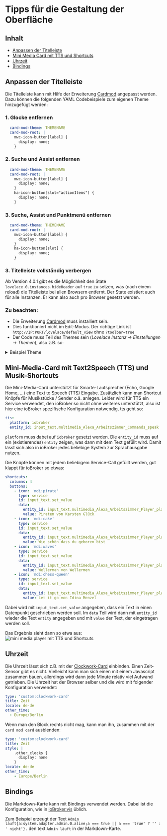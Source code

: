 # Tipps für die Gestaltung der Oberfläche

## Inhalt 

* [Anpassen der Titelleiste](ui_tipps.md#anpassen-der-titelleiste)
* [Mini Media Card mit TTS und Shortcuts](ui_tipps.md#mini-media-card-mit-text2speech-tts-und-musik-shortcuts)
* [Uhrzeit](ui_tipps.md#uhrzeit)
* [Bindings](ui_tipps.md#bindings)


## Anpassen der Titelleiste

Die Titelleiste kann mit Hilfe der Erweiterung [Cardmod](https://github.com/thomasloven/lovelace-card-mod/tree/master) angepasst werden. 
Dazu können die folgenden YAML Codebeispiele zum eigenen Theme hinzugefügt werden:


### 1. Glocke entfernen   
```yaml
  card-mod-theme: THEMENAME
  card-mod-root: |
    mwc-icon-button[label] {
      display: none; 
    }
```

### 2. Suche und Assist entfernen 
```yaml
  card-mod-theme: THEMENAME
  card-mod-root: |
    mwc-icon-button[label] {
      display: none; 
    }
    ha-icon-button[slot="actionItems"] {
      display: none; 
    }
```

### 3. Suche, Assist und Punktmenü entfernen 
```yaml
  card-mod-theme: THEMENAME
  card-mod-root: |
    mwc-icon-button[label] {
      display: none; 
    }
    ha-icon-button[slot] {
      display: none; 
    }
```

### 3. Titelleiste vollständig verbergen

Ab Version 4.0.1 gibt es die Möglichkeit den State `lovelace.0.instances.hideHeader` auf `true` zu setzen, was
(nach einem reload) die Titelleiste bei allen Browsern entfernt. Der State existiert auch für alle Instanzen. Er kann
also auch pro Browser gesetzt werden.

### Zu beachten:
* Die Erweiterung [Cardmod](https://github.com/thomasloven/lovelace-card-mod/tree/master) muss installiert sein.
* Dies funktioniert nicht im Edit-Modus. Der richtige Link ist `http://IP:PORT/lovelace/default_view` ohne `?toolbar=true`
* Der Code muss Teil des Themes sein (*Lovelace Instanz -> Einstellungen -> Themen*), also z.B. so:

<details>
  <summary>Beispiel Theme</summary>

```yaml
synthwave:
  # text
  primary-text-color: '#fff'
  secondary-text-color: '#ffffffca'
  text-primary-color: '#f4eee4'
  disabled-text-color: '#bdbdbd'

  # main interface colors
  primary-color: '#f92aad'
  primary-background-color: '#2a2139'
  dark-primary-color: '#f92aad'
  light-primary-color: '#241b2f'
  accent-color: '#f92aad'
  divider-color: '#49549539'
  paper-dialog-button-color: '#fff'
  switch-unchecked-button-color: '#fff'
  # iron-icon-fill-color: '#fff'
  yellow: '#ffcc00'
  green: '#72f1b8cc'
  
  ###
  
  # background and sidebar
  card-background-color: '#34294fe6'
  app-header-background-color: 'var(--primary-background-color)'
  paper-card-background-color: 'var(--card-background-color)'
  secondary-background-color: 'var(--light-primary-color)' # behind the cards on state
  ha-card-border-radius: '8px'
  
  # sidebar menu
  sidebar-text-color: 'var(--secondary-text-color)'
  # sidebar-background-color: 'var(--paper-listbox-background-color)' # backward compatible with existing themes
  sidebar-icon-color: 'var(--secondary-text-color)'
  sidebar-selected-text-color: 'var(--primary-text-color)'
  sidebar-selected-icon-color: 'var(--primary-text-color)'
  
  # mwc - for some reason it's buttons
  mdc-theme-primary: 'var(--dark-primary-color)'
  mdc-theme-secondary: 'var(--dark-primary-color)'
  
  # shadows
  ha-card-box-shadow: '0'

  # icons
  paper-item-icon-color: 'var(--secondary-text-color)'  # Off
  paper-item-icon-active-color: 'var(--yellow)' # On

  # switches
  toggle-button-color: 'var(--primary-color)'
  # --toggle-button-unchecked-color: 'var(--accent-color)'
  paper-toggle-button-checked-button-color: 'var(--primary-text-color)' # Knob On
  paper-toggle-button-checked-bar-color: 'var(--dark-primary-color)' # Background On
  switch-checked-color: 'var(--dark-primary-color)' # Background On
  paper-toggle-button-unchecked-button-color: 'var(--primary-text-color)' # Knob Off
  paper-toggle-button-unchecked-bar-color: 'var(--disabled-text-color)' # Background Off

  # Sliders
  slider-color: 'var(--primary-color)'
  slider-secondary-color: 'var(--light-primary-color)'
  slider-bar-color: 'var(--disabled-text-color)'
  paper-slider-knob-color: 'var(--accent-color)'
  paper-slider-knob-start-color: 'var(--accent-color)'
  paper-slider-pin-color: 'var(--accent-color)'
  paper-slider-active-color: 'var(--dark-primary-color)'
  # paper-slider-container-color: 'linear-gradient(var(--primary-background-color), var(--secondary-background-color)) no-repeat'
  paper-slider-secondary-color: 'var(--secondary-background-color)'
  paper-slider-disabled-active-color: 'var(--disabled-text-color)'
  paper-slider-disabled-secondary-color: 'var(--disabled-text-color)'
  switch-unchecked-track-color: 'var(--primary-text-color)'

  # radio buttons
  paper-radio-button-checked-color: 'var(--paper-toggle-button-checked-button-color)'
  paper-radio-button-unchecked-color: 'var(--paper-toggle-button-unchecked-button-color)'

  # other
  state-icon-color: 'var(--green)'
  table-row-background-color: 'var(--divider-color)'
  table-row-alternative-background-color: 'var(--light-primary-color)'
  
  ###

  # UI
  paper-card-header-color: 'var(--text-primary-color)' # Title in settings

  # Left Menu
  paper-listbox-background-color: 'var(--light-primary-color)' # Background
  sidebar-background-color: 'var(--light-primary-color)'

  # bar-card compatibility
  # https://github.com/custom-cards/bar-card
  custom-bar-card-color: 'var(--accent-color)'

  # fix dropdown background
  material-background-color: 'var(--light-primary-color)'

  # Scrollbar
  scrollbar-thumb-color: 'var(--divider-color)'

  # simple-thermostat buttons
  # https://github.com/nervetattoo/simple-thermostat
  st-mode-background: 'var(--primary-background-color)'
  st-mode-active-background: 'var(--dark-primary-color)'
  
  card-mod-theme: synthwave
  card-mod-root: |
    mwc-icon-button[label] {
      display: none; 
    }
    ha-icon-button[slot="actionItems"] {
      display: none; 
    }



```

</details>


## Mini-Media-Card mit Text2Speech (TTS) und Musik-Shortcuts

Die Mini-Media-Card unterstützt für Smarte-Lautsprecher (Echo, Google Home, ...) eine Text to Speech (TTS) Eingabe. Zusätzlich kann
man Shortcut Knöpfe für Musikstücke / Sender o.ä. anlegen. Leider wird für TTS ein Service verwendet, den ioBroker so nicht
ohne weiteres unterstützt, also ist hier eine ioBroker spezifische Konfiguration notwendig, tts geht so:

````yaml
tts:
  platform: iobroker
  entity_id: input_text.multimedia_Alexa_Arbeitszimmer_Commands_speak
````

`platform` muss dabei auf `iobroker` gesetzt werden. Die `entity_id` muss auf ein (existierendes) `entity` zeigen, 
was dann mit dem Text gefüllt wird. Damit lässt sich also in ioBroker jedes beliebige System zur Sprachausgabe nutzen.

Die Knöpfe können mit jedem beliebigem Service-Call gefüllt werden, gut klappt für ioBroker so etwas:
````yaml
shortcuts:
  columns: 4
  buttons:
    - icon: 'mdi:pirate'
      type: service
      id: input_text.set_value
      data:
        entity_id: input_text.multimedia_Alexa_Arbeitszimmer_Player_playSongAmazon
        value: Piraten von Karsten Glück
    - icon: 'mdi:cake'
      type: service
      id: input_text.set_value
      data:
        entity_id: input_text.multimedia_Alexa_Arbeitszimmer_Player_playSongAmazon
        value: Wie schön dass du geboren bist
    - icon: 'mdi:waves'
      type: service
      id: input_text.set_value
      data:
        entity_id: input_text.multimedia_Alexa_Arbeitszimmer_Player_playSongAmazon
        value: Wellerman von Wellermen
    - icon: 'mdi:chess-queen'
      type: service
      id: input_text.set_value
      data:
        entity_id: input_text.multimedia_Alexa_Arbeitszimmer_Player_playSongAmazon
        value: Let it go von Idina Menzel
````

Dabei wird mit `input_text.set_value` angegeben, dass ein Text in einen Datenpunkt geschrieben werden soll. Im `data` Teil
wird dann mit `entity_id` wieder die Text `entity` angegeben und mit `value` der Text, der eingetragen werden soll.

Das Ergebnis sieht dann so etwa aus:
![mini media player mit TTS und Shortcuts](media/mini-media-player.JPG)

## Uhrzeit

Die Uhrzeit lässt sich z.B. mit der [Clockwork-Card](custom_cards.md#clockwork-card) einbinden.
Einen Zeit-Sensor gibt es nicht. Vielleicht kann man sich einen mit einem Javascript zusammen bauen, allerdings wird 
dann jede Minute relativ viel Aufwand getrieben. Die Uhrzeit hat der Browser selber und die wird mit folgender Konfiguration 
verwendet:
````yaml
type: 'custom:clockwork-card'
title: Zeit
locale: de-de
other_time:
  - Europe/Berlin
````
Wenn man den Block rechts nicht mag, kann man ihn, zusammen mit der `card mod card` ausblenden:
````yaml
type: 'custom:clockwork-card'
title: Zeit
style: |
    .other_clocks {
      display: none
    }
locale: de-de
other_time:
    - Europe/Berlin
````

## Bindings

Die Markdown-Karte kann mit Bindings verwendet werden. Dabei ist die Konfiguration, wie in [ioBroker.vis](https://github.com/ioBroker/ioBroker.vis#bindings-of-objects) üblich.

Zum Beispiel erzeugt der Text `Admin läuft{a:system.adapter.admin.0.alive;a === true || a === 'true' ? '' : ' nicht'}.` den text `Admin läuft` in der Markdown-Karte.
